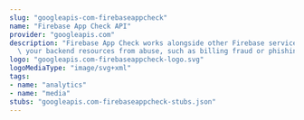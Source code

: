 ```yaml
---
slug: "googleapis-com-firebaseappcheck"
name: "Firebase App Check API"
provider: "googleapis.com"
description: "Firebase App Check works alongside other Firebase services to help protect\
  \ your backend resources from abuse, such as billing fraud or phishing."
logo: "googleapis.com-firebaseappcheck-logo.svg"
logoMediaType: "image/svg+xml"
tags:
- name: "analytics"
- name: "media"
stubs: "googleapis.com-firebaseappcheck-stubs.json"
---
```

